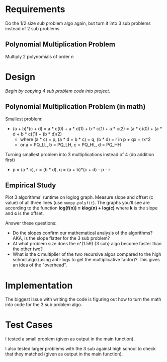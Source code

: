# Requirements
Do the 1/2 size sub problem algo again, but turn it into 3 sub problems instead of 2 sub problems.

## Polynomial Multiplication Problem
Multiply 2 polynomials of order n


# Design
*Begin by copying 4 sub problem code into project.*

## Polynomial Multiplication Problem (in math)
Smallest problem:
* (a + b)*(c + d) = a * c(0) + a * d(1) + b * c(1) + a * c(2) = (a * c)(0) + (a * d + b * c)(1) + (b * d)(2)
    * where (a * c) = p, (a * d + b * c) = q, (b * d) = r
      in p + qx + rx^2
    * or a = PQ_LL, b = PQ_LH, c = PQ_HL, d = PQ_HH

Turning smallest problem into 3 multiplications instead of 4 
(do addition first)
* p = (a * c), r = (b * d), q = (a + b)*(c + d) - p - r

## Empirical Study
Plot 3 algorithms' runtime on loglog graph. Measure slope and offset
(c value) of all three lines (use `numpy.polyfit`). The graphs you'll
see are according to the function **log(f(n)) = klog(n) + log(c)**
where **k** is the slope and **c** is the offset.

Answer these questions:
* Do the slopes confirm our mathematical analysis of the algorithms? AKA,
  is the slope flatter for the 3 sub problem?
* At what problem size does the n^(1.59) {3 sub} algo become faster than the other two?
* What is the **c** multiplier of the two recursive algos compared to
  the high school algo (using anti-logs to get the multiplicative factor)?
  This gives an idea of the "overhead".


# Implementation
The biggest issue with writing the code is figuring out how to turn the 
math into code for the 3 sub problem algo.


# Test Cases

I tested a small problem (given as output in the main function).

I also tested larger problems with the 3 sub against high school to 
check that they matched (given as output in the main function).